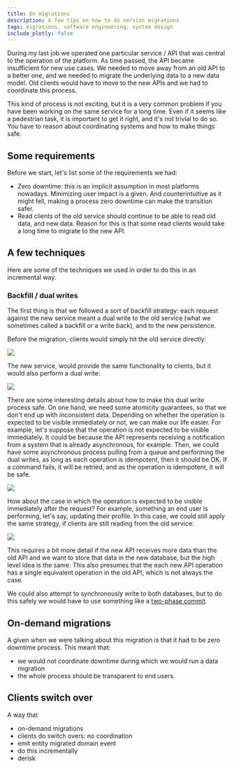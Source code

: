```yaml
---
title: On migrations 
description: A few tips on how to do version migrations
tags: migrations, software engineering, system design
include_plotly: false
---
```


During my last job we operated one particular service / API that was central to
the operation of the platform. As time passed, the API became insufficient for
new use cases. We needed to move away from an old API to a better one, and we
needed to migrate the underlying data to a new data model. Old clients would
have to move to the new APIs and we had to coordinate this process.

This kind of process is not exciting, but it is a very common
problem if you have been working on the same service for a long time. Even if it
seems like a pedestrian task, it is important to get it right, and it's not
trivial to do so. You have to reason about coordinating systems and how to make
things safe.

## Some requirements

Before we start, let's list some of the requirements we had:

- Zero downtime: this is an implicit assumption in most platforms nowadays.
Minimizing user impact is a given. And counterintuitive as it might fell, making
a process zero downtime can make the transition safer.
- Read clients of the old service should continue to be able to read old data,
and new data. Reason for this is that some read clients would take a long time
to migrate to the new API.

## A few techniques

Here are some of the techniques we used in order to do this in an incremental
way.

### Backfill / dual writes

The first thing is that we followed a sort of backfill strategy: each request
against the new service meant a dual write to the old service (what we sometimes
called a backfill or a write back), and to the new persistence.

Before the migration, clients would simply hit the old service directly:

<span>
<div>
<p class="image__article__centered">
<img src="/images/backfill-before.png"/>
</p>
</div>
</span>

The new service, would provide the same functionality to clients, but it would
also perform a dual write:

<div>
<p class="image__article">
<img src="/images/backfill-after.png" class="article-photo"/>
</p>
</div>

There are some interesting details about how to make this dual write process
safe. On one hand, we need some atomicity guarantees, so that we don't end up
with inconsistent data. Depending on whether the operation is expected to be
visible immediately or not, we can make our life easier. For example, let's
suppose that the operation is not expected to be visible immediately. It could
be because the API represents receiving a notification from a system that is
already asynchronous, for example. Then, we could have some asynchronous process
pulling from a queue and performing the dual writes, as long as each operation
is idempotent, then it should be OK. If a command fails, it will be retried,
and as the operation is idempotent, it will be safe.

<p class="image__article">
<img src="/images/backfill-async.png" class="article-photo"/>
</p>

How about the case in which the operation is expected to be visible immediately
after the request? For example, something an end user is performing, let's say,
updating their profile. In this case, we could still apply the same strategy, if
clients are still reading from the old service:

<p class="image__article">
<img src="/images/backfill-sync-write.png" class="article-photoz"/>
</p>

This requires a bit more detail if the new API receives more data than the old
API and we want to store that data in the new database, but the high level idea
is the same. This also presumes that the each new API operation has a single
equivalent operation in the old API, which is not always the case.

We could also attempt to synchronously write to both databases, but to do this
safely we would have to use something like a [two-phase commit](https://en.wikipedia.org/wiki/Two-phase_commit_protocol).

## On-demand migrations

A given when we were talking about this migration is that it had to be zero
downtime process. This meant that:

- we would not coordinate downtime during which we would run a data migration
- the whole process should be transparent to end users.


## Clients switch over

A way that 

- on-demand migrations
- clients do switch overs: no coordination
- emit entity migrated domain event
- do this incrementally
- derisk
